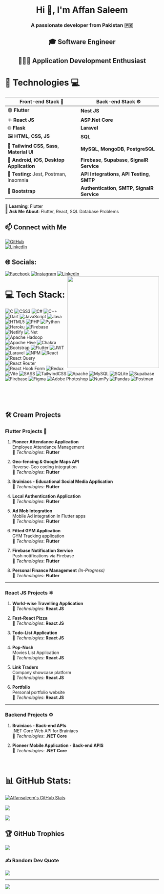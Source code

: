 <h1 align="center">Hi 👋, I'm Affan Saleem</h1>
<h3 align="center">A passionate developer from Pakistan 🇵🇰</h3>

<div align="center">
 <h2>🎓 Software Engineer</h1>
<h2>👨🏻‍💻 Application Development Enthusiast</h2>
</div>


# 🚀 **Technologies** 💻  

| **Front-end Stack** 🎨                           | **Back-end Stack** ⚙️                                   |
|--------------------------------------------------|--------------------------------------------------------|
| 🟢 **Flutter**                                   | **Nest JS**                                            |
| ⚛️ **React JS**                                  | **ASP.Net Core**                                       |
| 🌐 **Flask**                                     | **Laravel**                                            |
| 🖼️ **HTML, CSS, JS**                             | **SQL**                                                |
| 🎨 **Tailwind CSS**, **Sass**, **Material UI**    | **MySQL**, **MongoDB**, **PostgreSQL**                 |
| 📱 **Android**, **iOS**, **Desktop Application** | **Firebase**, **Supabase**, **SignalR Service**         |
| 🧪 **Testing:** Jest, Postman, Insomnia          | **API Integrations**, **API Testing**, **SMTP**        |
| 🥅 **Bootstrap**                                 | **Authentication**, **SMTP**, **SignalR Service**       |




🌱 **Learning**: Flutter  
🛑 **Ask Me About**: Flutter, React, SQL Database Problems


## 📫 **Connect with Me**  
[![GitHub](https://img.shields.io/badge/GitHub-%2312100E.svg?style=for-the-badge&logo=github&logoColor=white)](https://github.com/Affansaleem)  
[![LinkedIn](https://img.shields.io/badge/LinkedIn-%230077B5.svg?style=for-the-badge&logo=linkedin&logoColor=white)](https://www.linkedin.com/in/affan-saleem/)



## 🌐 Socials:
[![Facebook](https://img.shields.io/badge/Facebook-%231877F2.svg?logo=Facebook&logoColor=white)](https://facebook.com/MuhammadAffanSaleem) [![Instagram](https://img.shields.io/badge/Instagram-%23E4405F.svg?logo=Instagram&logoColor=white)](https://instagram.com/_affansaleem_) [![LinkedIn](https://img.shields.io/badge/LinkedIn-%230077B5.svg?logo=linkedin&logoColor=white)](https://linkedin.com/in/affan-saleem) 
<img align="right" width="300px" height="300px" src="https://user-images.githubusercontent.com/74038190/235224431-e8c8c12e-6826-47f1-89fb-2ddad83b3abf.gif"/>

# 💻 Tech Stack:
![C](https://img.shields.io/badge/c-%2300599C.svg?style=flat&logo=c&logoColor=white) ![CSS3](https://img.shields.io/badge/css3-%231572B6.svg?style=flat&logo=css3&logoColor=white) ![C#](https://img.shields.io/badge/c%23-%23239120.svg?style=flat&logo=csharp&logoColor=white) ![C++](https://img.shields.io/badge/c++-%2300599C.svg?style=flat&logo=c%2B%2B&logoColor=white) ![Dart](https://img.shields.io/badge/dart-%230175C2.svg?style=flat&logo=dart&logoColor=white) ![JavaScript](https://img.shields.io/badge/javascript-%23323330.svg?style=flat&logo=javascript&logoColor=%23F7DF1E) ![Java](https://img.shields.io/badge/java-%23ED8B00.svg?style=flat&logo=openjdk&logoColor=white) ![HTML5](https://img.shields.io/badge/html5-%23E34F26.svg?style=flat&logo=html5&logoColor=white) ![PHP](https://img.shields.io/badge/php-%23777BB4.svg?style=flat&logo=php&logoColor=white) ![Python](https://img.shields.io/badge/python-3670A0?style=flat&logo=python&logoColor=ffdd54) ![Heroku](https://img.shields.io/badge/heroku-%23430098.svg?style=flat&logo=heroku&logoColor=white) ![Firebase](https://img.shields.io/badge/firebase-%23039BE5.svg?style=flat&logo=firebase) ![Netlify](https://img.shields.io/badge/netlify-%23000000.svg?style=flat&logo=netlify&logoColor=#00C7B7) ![.Net](https://img.shields.io/badge/.NET-5C2D91?style=flat&logo=.net&logoColor=white) ![Apache Hadoop](https://img.shields.io/badge/Apache%20Hadoop-66CCFF?style=flat&logo=apachehadoop&logoColor=black) ![Apache Hive](https://img.shields.io/badge/Apache%20Hive-FDEE21?style=flat&logo=apachehive&logoColor=black) ![Chakra](https://img.shields.io/badge/chakra-%234ED1C5.svg?style=flat&logo=chakraui&logoColor=white) ![Bootstrap](https://img.shields.io/badge/bootstrap-%238511FA.svg?style=flat&logo=bootstrap&logoColor=white) ![Flutter](https://img.shields.io/badge/Flutter-%2302569B.svg?style=flat&logo=Flutter&logoColor=white) ![JWT](https://img.shields.io/badge/JWT-black?style=flat&logo=JSON%20web%20tokens) ![Laravel](https://img.shields.io/badge/laravel-%23FF2D20.svg?style=flat&logo=laravel&logoColor=white) ![NPM](https://img.shields.io/badge/NPM-%23CB3837.svg?style=flat&logo=npm&logoColor=white) ![React](https://img.shields.io/badge/react-%2320232a.svg?style=flat&logo=react&logoColor=%2361DAFB) ![React Query](https://img.shields.io/badge/-React%20Query-FF4154?style=flat&logo=react%20query&logoColor=white) ![React Router](https://img.shields.io/badge/React_Router-CA4245?style=flat&logo=react-router&logoColor=white) ![React Hook Form](https://img.shields.io/badge/React%20Hook%20Form-%23EC5990.svg?style=flat&logo=reacthookform&logoColor=white) ![Redux](https://img.shields.io/badge/redux-%23593d88.svg?style=flat&logo=redux&logoColor=white) ![Vite](https://img.shields.io/badge/vite-%23646CFF.svg?style=flat&logo=vite&logoColor=white) ![SASS](https://img.shields.io/badge/SASS-hotpink.svg?style=flat&logo=SASS&logoColor=white) ![TailwindCSS](https://img.shields.io/badge/tailwindcss-%2338B2AC.svg?style=flat&logo=tailwind-css&logoColor=white) ![Apache](https://img.shields.io/badge/apache-%23D42029.svg?style=flat&logo=apache&logoColor=white) ![MySQL](https://img.shields.io/badge/mysql-%2300000f.svg?style=flat&logo=mysql&logoColor=white) ![SQLite](https://img.shields.io/badge/sqlite-%2307405e.svg?style=flat&logo=sqlite&logoColor=white) ![Supabase](https://img.shields.io/badge/Supabase-3ECF8E?style=flat&logo=supabase&logoColor=white) ![Firebase](https://img.shields.io/badge/Firebase-039BE5?style=flat&logo=Firebase&logoColor=white) ![Figma](https://img.shields.io/badge/figma-%23F24E1E.svg?style=flat&logo=figma&logoColor=white) ![Adobe Photoshop](https://img.shields.io/badge/adobe%20photoshop-%2331A8FF.svg?style=flat&logo=adobe%20photoshop&logoColor=white) ![NumPy](https://img.shields.io/badge/numpy-%23013243.svg?style=flat&logo=numpy&logoColor=white) ![Pandas](https://img.shields.io/badge/pandas-%23150458.svg?style=flat&logo=pandas&logoColor=white) ![Postman](https://img.shields.io/badge/Postman-FF6C37?style=flat&logo=postman&logoColor=white)

<br>
<br>
<br>

## 🛠️ **Cream Projects**


### **Flutter Projects** 📱
1. **Pioneer Attendance Application**  
   Employee Attendance Management  
   🚀 _Technologies_: **Flutter**

2. **Geo-fencing & Google Maps API**  
   Reverse-Geo coding integration  
   🚀 _Technologies_: **Flutter**

3. **Brainiacs - Educational Social Media Application**  
   🚀 _Technologies_: **Flutter**

4. **Local Authentication Application**  
   🚀 _Technologies_: **Flutter**

5. **Ad Mob Integration**  
   Mobile Ad integration in Flutter apps  
   🚀 _Technologies_: **Flutter**

6. **Fitted GYM Application**  
   GYM Tracking application  
   🚀 _Technologies_: **Flutter**

7. **Firebase Notification Service**  
   Push notifications via Firebase  
   🚀 _Technologies_: **Flutter**

8. **Personal Finance Management** _(In-Progress)_  
   🚀 _Technologies_: **Flutter**

---

### **React JS Projects** ⚛️
1. **World-wise Travelling Application**  
   🚀 _Technologies_: **React JS**

2. **Fast-React Pizza**  
   🚀 _Technologies_: **React JS**

3. **Todo-List Application**  
   🚀 _Technologies_: **React JS**

4. **Pop-Nosh**  
   Movies List Application  
   🚀 _Technologies_: **React JS**

5. **Link Traders**  
   Company showcase platform  
   🚀 _Technologies_: **React JS**

6. **Portfolio**  
   Personal portfolio website  
   🚀 _Technologies_: **React JS**

---

### **Backend Projects** ⚙️
1. **Brainiacs - Back-end APIs**  
   .NET Core Web API for Brainiacs  
   🚀 _Technologies_: **.NET Core**

2. **Pioneer Mobile Application - Back-end APIS**  
   🚀 _Technologies_: **.NET Core**

<br>





# 📊 GitHub Stats:
  <a href="https://awesome-github-stats.azurewebsites.net/index.html??cardType=github&theme=darcula&preferLogin=false&Border=B3D8DD">    <img  alt="Affansaleem's GitHub Stats" src="https://awesome-github-stats.azurewebsites.net/user-stats/Affansaleem?cardType=github&theme=darcula&preferLogin=false&Border=B3D8DD" />  </a>
  <br/>
  <br/>
![](https://github-readme-streak-stats.herokuapp.com/?user=Affansaleem&theme=dark&hide_border=false)<br/>
<br/>
![](https://github-readme-stats.vercel.app/api/top-langs/?username=Affansaleem&theme=dark&hide_border=false&include_all_commits=true&count_private=false&layout=compact)

## 🏆 GitHub Trophies
![](https://github-profile-trophy.vercel.app/?username=Affansaleem&theme=dracula&no-frame=true&no-bg=false&margin-w=4)

### ✍️ Random Dev Quote
![](https://quotes-github-readme.vercel.app/api?type=vetical&theme=radical)

---
[![](https://visitcount.itsvg.in/api?id=Affansaleem&icon=0&color=0)](https://visitcount.itsvg.in)



  
